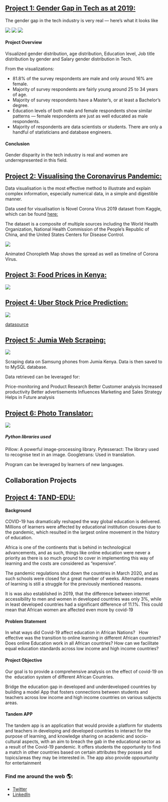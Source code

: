 

## [Project 1: Gender Gap in Tech as at 2019:](https://github.com/saniamo/Gender_Gap_in_Tech/blob/main/Gender%20gap%20in%20tech.ipynb) 
The gender gap in the tech industry is very real — here’s what it looks like

![](https://raw.githubusercontent.com/saniamo/Gender_Gap_in_Tech/main/newplot%20(1).png)
![](https://raw.githubusercontent.com/saniamo/Gender_Gap_in_Tech/main/newplot%20(2).png)
![](https://raw.githubusercontent.com/saniamo/Gender_Gap_in_Tech/main/newplot.png)

#### Project Overview

Visualized gender distribution, age distribution,  Education level, Job title distribution by gender and Salary gender distribution in Tech.

From the visualizations:
- 81.8% of the survey respondents are male and only around 16% are female.
- Majority of survey respondents are fairly young around 25 to 34 years of age.
- Majority of survey respondents have a Master’s, or at least a Bachelor’s degree.
- Education levels of both male and female respondents show similar patterns — female respondents are just as well educated as male respondents.
- Majority of respondents are data scientists or students. There are only a handful of statisticians and database engineers.

#### Conclusion
Gender disparity in the tech industry is real and women are underrepresented in this field.

## [Project 2: Visualising the Coronavirus Pandemic:](https://github.com/saniamo/covid19visualization/blob/main/Visualizing%20the%20Coronavirus%20Pandemic.ipynb) 
Data visualisation is the most effective method to illustrate and explain complex information, especially numerical data, in a simple and digestible manner.

Data used for visualisation is Novel Corona Virus 2019 dataset from Kaggle, which can be found [here:](https://www.kaggle.com/sudalairajkumar/novel-coronavirus2019-dataset)

The dataset is a composite of multiple sources including the World Health Organization, National Health Commission of the People’s Republic of China, and the United States Centers for Disease Control.

![](https://raw.githubusercontent.com/saniamo/covid19visualization/main/newplot%20(3).png)

Animated Choropleth Map shows the spread as well as timeline of Corona Virus.

## [Project 3: Food Prices in Kenya:](https://public.tableau.com/app/profile/mercy5931/viz/FoodPricesinKenya/FOODPRICESINKENYA) 
![](https://raw.githubusercontent.com/saniamo/food_prices_in_Kenya/main/FOOD%20PRICES%20IN%20KENYA.png)

## [Project 4: Uber Stock Price Prediction:](https://github.com/saniamo/Uber_Stock_Price_Prediction/blob/main/uber.ipynb) 
![](https://raw.githubusercontent.com/saniamo/Uber_Stock_Price_Prediction/main/download.png)

[datasource](https://finance.yahoo.com/quote/UBER/history?p=UBER)

## [Project 5: Jumia Web Scraping:](https://github.com/saniamo/Jumiawebscrapper_db/blob/main/Scraping_Jumia_samsung_mysqlDB.ipynb) 
![](https://raw.githubusercontent.com/saniamo/Jumiawebscrapper_db/main/download%20(1).png)

Scraping data on Samsung phones from Jumia Kenya.
Data is then saved to  to MySQL database.

Data retrieved can be leveraged for:

Price-monitoring and Product Research
Better Customer analysis
Increased productivity
Better advertisements
Influences Marketing and Sales Strategy
Helps in Future analysis

## [Project 6: Photo Translator:](https://github.com/saniamo/photo_translator/blob/main/Text_recognition_and%20_Translator.ipynb) 
![](https://raw.githubusercontent.com/saniamo/photo_translator/main/photo_translator.png)

##### Python libraries used

Pillow: A powerful image-processing library. 
Pytesseract: The library used to recognise text in an image.
Googletrans:  Used in translation.

Program can be leveraged by learners of new languages.

## Collaboration Projects
## [Project 4: TAND-EDU:](https://github.com/Women-Techsters-Fellowship-2021/Tand-Edu-App-Project/tree/main/Tan-Edu%20App%20Project) 
 
#### Background

COVID-19 has dramatically reshaped the way global education is delivered. Millions of learners were affected by educational institution closures due to the pandemic, which resulted in the largest online movement in the history of education.

Africa is one of the continents that is behind in technological advancements, and as such, things like online education were never a priority as there is so much ground to cover in implementing this way of learning and the costs are considered as “expensive”.   

The pandemic regulations shut down the countries in March 2020, and as such schools were closed for a great number of weeks. Alternative means of learning is still a struggle for the previously mentioned reasons. 

It is was also established in 2019, that the difference between internet accessibility to men and women in developed countries was only 3%, while in least developed countries had a significant difference of 11.1%. This could mean that African women are affected even more by covid-19

#### Problem Statement

In what ways did Covid-19 affect education in African Nations?  
How effective was the transition to online learning in different African countries?
Does online Education work in all
African countries?
How can we facilitate equal education standards across low income and high income countries?

#### Project Objective

Our goal is to provide a comprehensive analysis on the effect of covid-19 on the  education system of different African Countries. 

Bridge the education gap in developed and underdeveloped countries by building a model App that fosters connections between students and teachers across low income and high income countries on various subjects areas. 

#### Tandem APP
The tandem app is an application that would provide a platform for students and teachers in developing and developed countries to interact for the purpose of learning, and knowledge sharing on academic and socio-cultural aspects, with an aim to breach the gab in the educational sector as a result of the Covid-19 pandemic. It offers students the opportunity to find a match in other countries based on certain attributes they posses and topics/areas they may be interested in. The app also provide oppourtunity for entertainment





### Find me around the web 🌎:

- <a href="https://www.twitter.com/saniamomercy">
        Twitter
    </a>

- <a href="https://www.linkedin.com/in/saniamomercy">
        LinkedIn
    </a>
